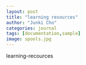 ```yaml
---
layout: post
title: "learning resources"
author: "Junki Cho"
categories: journal
tags: [documentation,sample]
image: spools.jpg
---
```


learning-recources
